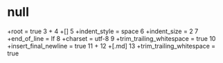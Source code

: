 nulI
====
 +root = true 3 + 4 +[] 5 +indent_style = space 6 +indent_size = 2 7 +end_of_line = lf 8 +charset = utf-8 9 +trim_trailing_whitespace = true 10 +insert_final_newline = true 11 + 12 +[.md] 13 +trim_trailing_whitespace = true
